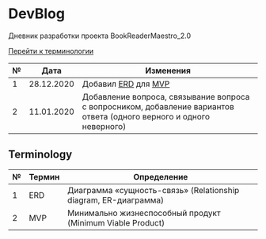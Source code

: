 # DevBlog

Дневник разработки проекта BookReaderMaestro_2.0

[Перейти к терминологии](#Terminology)

№    | Дата       | Изменения 
-----|------------|-------------------------------------------
1    | 28.12.2020 | Добавил [ERD](#Terminology) для [MVP](#Terminology)
2    | 11.01.2020 | Добавление вопроса, связывание вопроса с вопросником, добавление вариантов ответа (одного верного и одного неверного)

## Terminology

№   | Термин                   | Определение
----|--------------------------|---------------------------------------------------
1   | ERD                      | Диаграмма «сущность-связь» (Relationship diagram, ER-диаграмма)
2   | MVP                      | Минимально жизнеспособный продукт (Minimum Viable Product)
